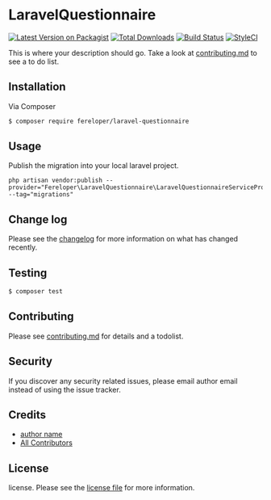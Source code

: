 # LaravelQuestionnaire

[![Latest Version on Packagist][ico-version]][link-packagist]
[![Total Downloads][ico-downloads]][link-downloads]
[![Build Status][ico-travis]][link-travis]
[![StyleCI][ico-styleci]][link-styleci]

This is where your description should go. Take a look at [contributing.md](contributing.md) to see a to do list.

## Installation

Via Composer

``` bash
$ composer require fereloper/laravel-questionnaire
```

## Usage
Publish the migration into your local laravel project.
```
php artisan vendor:publish --provider="Fereloper\LaravelQuestionnaire\LaravelQuestionnaireServiceProvider" --tag="migrations"
```

## Change log

Please see the [changelog](changelog.md) for more information on what has changed recently.

## Testing

``` bash
$ composer test
```

## Contributing

Please see [contributing.md](contributing.md) for details and a todolist.

## Security

If you discover any security related issues, please email author email instead of using the issue tracker.

## Credits

- [author name][link-author]
- [All Contributors][link-contributors]

## License

license. Please see the [license file](license.md) for more information.

[ico-version]: https://img.shields.io/packagist/v/fereloper/laravel-questionnaire.svg?style=flat-square
[ico-downloads]: https://img.shields.io/packagist/dt/fereloper/laravel-questionnaire.svg?style=flat-square
[ico-travis]: https://img.shields.io/travis/fereloper/laravel-questionnaire/master.svg?style=flat-square
[ico-styleci]: https://styleci.io/repos/12345678/shield

[link-packagist]: https://packagist.org/packages/fereloper/laravel-questionnaire
[link-downloads]: https://packagist.org/packages/fereloper/laravel-questionnaire
[link-travis]: https://travis-ci.org/fereloper/laravel-questionnaire
[link-styleci]: https://styleci.io/repos/12345678
[link-author]: https://github.com/fereloper
[link-contributors]: ../../contributors
